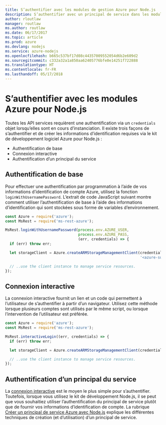 ```yaml
---
title: S’authentifier avec les modules de gestion Azure pour Node.js
description: S’authentifier avec un principal de service dans les modules de gestion Azure pour Node.js
author: rloutlaw
manager: routlaw
ms.author: routlaw
ms.date: 06/17/2017
ms.topic: article
ms.prod: azure
ms.devlang: nodejs
ms.service: azure-nodejs
ms.openlocfilehash: b665c537bf17d08c44357009552054d6b2e609d2
ms.sourcegitcommit: c332a32a1a850aa62405776bfe0e14251f722888
ms.translationtype: HT
ms.contentlocale: fr-FR
ms.lasthandoff: 05/17/2018
---
```

# <a name="authenticate-with-the-azure-modules-for-nodejs"></a>S’authentifier avec les modules Azure pour Node.js 

Toutes les API services requièrent une authentification via un `credentials` objet lorsqu’elles sont en cours d’instanciation. Il existe trois façons de s’authentifier et de créer les informations d’identification requises via le kit de développement logiciel Azure pour Node.js : 

- Authentification de base
- Connexion interactive
- Authentification d’un principal du service

## <a name="basic-authentication"></a>Authentification de base

Pour effectuer une authentification par programmation à l’aide de vos informations d’identification de compte Azure, utilisez la fonction `loginWithUsernamePassword`. L’extrait de code JavaScript suivant montre comment utiliser l’authentification de base à l’aide des informations d’identification qui sont stockées sous forme de variables d’environnement. 

```javascript
const Azure = require('azure');
const MsRest = require('ms-rest-azure');

MsRest.loginWithUsernamePassword(process.env.AZURE_USER, 
                                 process.env.AZURE_PASS, 
                                 (err, credentials) => {
  if (err) throw err;

  let storageClient = Azure.createARMStorageManagementClient(credentials, 
                                                             '<azure-subscription-id>');

  // ..use the client instance to manage service resources.
});
```

## <a name="interactive-login"></a>Connexion interactive

La connexion interactive fournit un lien et un code qui permettent à l’utilisateur de s’authentifier à partir d’un navigateur. Utilisez cette méthode lorsque plusieurs comptes sont utilisés par le même script, ou lorsque l’intervention de l’utilisateur est préférée.

```javascript
const Azure = require('azure');
const MsRest = require('ms-rest-azure');

MsRest.interactiveLogin((err, credentials) => {
  if (err) throw err;

  let storageClient = Azure.createARMStorageManagementClient(credentials, '<azure-subscription-id>');

  // ..use the client instance to manage service resources.
});
```

## <a name="service-principal-authentication"></a>Authentification d’un principal du service

La [connexion interactive](#interactive-login) est le moyen le plus simple pour s’authentifier. Toutefois, lorsque vous utilisez le kit de développement Node.js, il se peut que vous souhaitiez utiliser l’authentification du principal de service plutôt que de fournir vos informations d’identification de compte. La rubrique [Créer un principal de service Azure avec Node.js](./node-sdk-azure-authenticate-principal.md) explique les différentes techniques de création (et d’utilisation) d’un principal de service. 